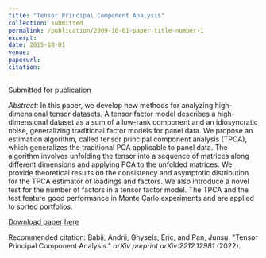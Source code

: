 ```yaml
---
title: "Tensor Principal Component Analysis"
collection: submitted
permalink: /publication/2009-10-01-paper-title-number-1
excerpt:
date: 2015-10-01
venue:
paperurl:
citation:
---
```

Submitted for publication

*Abstract:* In this paper, we develop new methods for analyzing high-dimensional tensor datasets. A tensor factor model describes a high-dimensional dataset as a sum of a low-rank component and an idiosyncratic noise, generalizing traditional factor models for panel data. We propose an estimation algorithm, called tensor principal component analysis (TPCA), which generalizes the traditional PCA applicable to panel data. The algorithm involves unfolding the tensor into a sequence of matrices along different dimensions and applying PCA to the unfolded matrices. We provide theoretical results on the consistency and asymptotic distribution for the TPCA estimator of loadings and factors. We also introduce a novel test for the number of factors in a tensor factor model. The TPCA and the test feature good performance in Monte Carlo experiments and are applied to sorted portfolios.

[Download paper here](https://arxiv.org/abs/2212.12981)

Recommended citation: Babii, Andrii, Ghysels, Eric, and Pan, Junsu. "Tensor Principal Component Analysis." *arXiv preprint arXiv:2212.12981* (2022).
